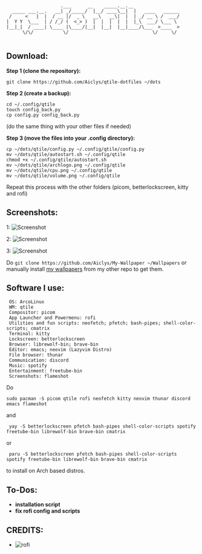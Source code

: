 
```
                    .___      __    _____.__.__                 
  _____ ___.__.   __| _/_____/  |__/ ____\__|  |   ____   ______
 /     <   |  |  / __ |/  _ \   __\   __\|  |  | _/ __ \ /  ___/
|  Y Y  \___  | / /_/ (  <_> )  |  |  |  |  |  |_\  ___/ \___ \ 
|__|_|  / ____| \____ |\____/|__|  |__|  |__|____/\___  >____  >
      \/\/           \/                               \/     \/ 
                                                                                                                  
```




## **Download:**

**Step 1 (clone the repository):**
```
git clone https://github.com/Aiclys/qtile-dotfiles ~/dots
```

**Step 2 (create a backup):**
```
cd ~/.config/qtile
touch config_back.py
cp config.py config_back.py
```
(do the same thing with your other files if needed)

**Step 3 (move the files into your .config directory):**
```
cp ~/dots/qtile/config.py ~/.config/qtile/config.py
mv ~/dots/qtile/autostart.sh ~/.config/qtile
chmod +x ~/.config/qtile/autostart.sh
mv ~/dots/qtile/archlogo.png ~/.config/qtile
mv ~/dots/qtile/cpu.png ~/.config/qtile
mv ~/dots/qtile/volume.png ~/.config/qtile  
```

Repeat this process with the other folders (picom, betterlockscreen, kitty and rofi)

## **Screenshots:**

1:
![Screenshot](https://github.com/Aiclys/qtile-dotfiles/blob/main/new_dots.png)

2:
![Screenshot](https://github.com/Aiclys/qtile-dotfiles/blob/main/Screenshot_2023-12-07_3440x1440.png)

3:
![Screenshot](https://github.com/Aiclys/qtile-dotfiles/blob/main/screen_new.png)


Do `git clone https://github.com/Aiclys/My-Wallpaper ~/Wallpapers` or manually install [my wallpapers](https://github.com/Aiclys/My-Wallpaper) from my other repo to get them.

## **Software I use:**
```
 OS: ArcoLinux
 WM: qtile
 Compositor: picom
 App Launcher and Powermenu: rofi
 Utilities and fun scripts: neofetch; pfetch; bash-pipes; shell-color-scripts; cmatrix
 Terminal: kitty
 Lockscreen: betterlockscreen
 Browser: librewolf-bin; brave-bin
 Editor: emacs; neovim (Lazyvim Distro)
 File browser: thunar
 Communication: discord
 Music: spotify
 Entertainment: freetube-bin
 Screenshots: flameshot
```
Do
```
sudo pacman -S picom qtile rofi neofetch kitty neovim thunar discord emacs flameshot
```
and 
```
 yay -S betterlockscreen pfetch bash-pipes shell-color-scripts spotify freetube-bin librewolf-bin brave-bin cmatrix
```
 or
```
 paru -S betterlockscreen pfetch bash-pipes shell-color-scripts spotify freetube-bin librewolf-bin brave-bin cmatrix
```
to install on Arch based distros.


## **To-Dos:**
+ **installation script**
+ **fix rofi config and scripts**


## **CREDITS:**
+ ![rofi](https://github.com/adi1090x/rofi)
